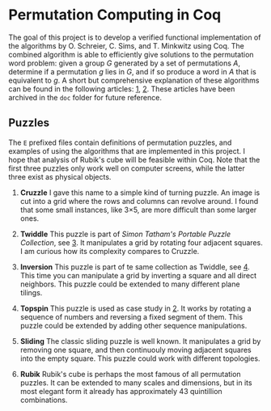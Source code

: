 Permutation Computing in Coq
============================
The goal of this project is to develop a verified functional implementation of
the algorithms by O. Schreier, C. Sims, and T. Minkwitz using Coq. The combined
algorithm is able to efficiently give solutions to the permutation word problem:
given a group *G* generated by a set of permutations *A*, determine if a
permutation *g* lies in *G*, and if so produce a word in *A* that is equivalent
to *g*. A short but comprehensive explanation of these algorithms can be found
in the following articles: [1], [2]. These articles have been archived in the
`doc` folder for future reference.

[1]: https://mathstrek.blog/2018/06/12/schreier-sims-algorithm/
[2]: https://mathstrek.blog/2018/06/21/solving-permutation-based-puzzles/

Puzzles
-------
The `E` prefixed files contain definitions of permutation puzzles, and examples
of using the algorithms that are implemented in this project. I hope that
analysis of Rubik's cube will be feasible within Coq. Note that the first three
puzzles only work well on computer screens, while the latter three exist as
physical objects.

1. **Cruzzle** I gave this name to a simple kind of turning puzzle. An image is
   cut into a grid where the rows and columns can revolve around. I found that
   some small instances, like 3×5, are more difficult than some larger ones.

2. **Twiddle** This puzzle is part of *Simon Tatham's Portable Puzzle
   Collection*, see [3]. It manipulates a grid by rotating four adjacent
   squares. I am curious how its complexity compares to Cruzzle.

3. **Inversion** This puzzle is part of te same collection as Twiddle, see [4].
   This time you can manipulate a grid by inverting a square and all direct
   neighbors. This puzzle could be extended to many different plane tilings.

4. **Topspin** This puzzle is used as case study in [2]. It works by rotating
   a sequence of numbers and reversing a fixed segment of them. This puzzle
   could be extended by adding other sequence manipulations.

5. **Sliding** The classic sliding puzzle is well known. It manipulates a grid
   by removing one square, and then continuouly moving adjacent squares into
   the empty square. This puzzle could work with different topologies.

6. **Rubik** Rubik's cube is perhaps the most famous of all permutation puzzles.
   It can be extended to many scales and dimensions, but in its most elegant
   form it already has approximately 43 quintillion combinations.

[3]: https://www.chiark.greenend.org.uk/~sgtatham/puzzles/js/twiddle.html
[4]: https://www.chiark.greenend.org.uk/~sgtatham/puzzles/js/flip.html
